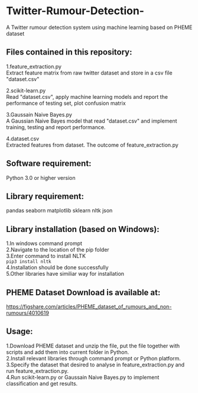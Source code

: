 # Twitter-Rumour-Detection-
A Twitter rumour detection system using machine learning based on PHEME dataset

## Files contained in this repository:
1.feature_extraction.py<br>
Extract feature matrix from raw twitter dataset and store in a csv file "dataset.csv"
    
2.scikit-learn.py<br>
Read "dataset.csv", apply machine learning models and report the performance of testing set, plot confusion matrix
    
3.Gaussain Naive Bayes.py<br>
A Gaussian Naive Bayes model that read "dataset.csv" and implement training, testing and report performance.
    
4.dataset.csv<br>
Extracted features from dataset. The outcome of feature_extraction.py


## Software requirement:
Python 3.0 or higher version

## Library requirement: 
pandas seaborn matplotlib sklearn nltk json

## Library installation (based on Windows):
1.In windows command prompt<br>
2.Navigate to the location of the pip folder<br>
3.Enter command to install NLTK<br>
`pip3 install nltk`<br>
4.Installation should be done successfully<br>
5.Other libraries have similiar way for installation<br>
         
## PHEME Dataset Download is available at:
https://figshare.com/articles/PHEME_dataset_of_rumours_and_non-rumours/4010619

## Usage:

1.Download PHEME dataset and unzip the file, put the file together with scripts and add them into current folder in Python.<br>
2.Install relevant libraries through command prompt or Python platform.<br>
3.Specify the dataset that desired to analyse in feature_extraction.py and run feature_extraction.py.<br> 
4.Run scikit-learn.py or Gaussain Naive Bayes.py to implement classification and get results.<br>
